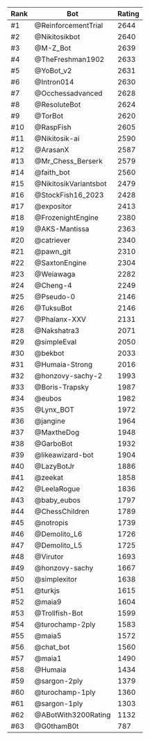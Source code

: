 Rank|Bot|Rating
---|---|---
#1|@ReinforcementTrial|2644
#2|@Nikitosikbot|2640
#3|@M-Z_Bot|2639
#4|@TheFreshman1902|2633
#5|@YoBot_v2|2631
#6|@Intron014|2630
#7|@Occhessadvanced|2628
#8|@ResoluteBot|2624
#9|@TorBot|2620
#10|@RaspFish|2605
#11|@Nikitosik-ai|2590
#12|@ArasanX|2587
#13|@Mr_Chess_Berserk|2579
#14|@faith_bot|2560
#15|@NikitosikVariantsbot|2479
#16|@StockFish16_2023|2428
#17|@expositor|2413
#18|@FrozenightEngine|2380
#19|@AKS-Mantissa|2363
#20|@catriever|2340
#21|@pawn_git|2310
#22|@SaxtonEngine|2304
#23|@Weiawaga|2282
#24|@Cheng-4|2249
#25|@Pseudo-0|2146
#26|@TuksuBot|2146
#27|@Phalanx-XXV|2131
#28|@Nakshatra3|2071
#29|@simpleEval|2050
#30|@bekbot|2033
#31|@Humaia-Strong|2016
#32|@honzovy-sachy-2|1993
#33|@Boris-Trapsky|1987
#34|@eubos|1982
#35|@Lynx_BOT|1972
#36|@jangine|1964
#37|@MaxtheDog|1948
#38|@GarboBot|1932
#39|@likeawizard-bot|1904
#40|@LazyBotJr|1886
#41|@zeekat|1858
#42|@LeelaRogue|1836
#43|@baby_eubos|1797
#44|@ChessChildren|1789
#45|@notropis|1739
#46|@Demolito_L6|1726
#47|@Demolito_L5|1725
#48|@Virutor|1693
#49|@honzovy-sachy|1667
#50|@simplexitor|1638
#51|@turkjs|1615
#52|@maia9|1604
#53|@Trollfish-Bot|1599
#54|@turochamp-2ply|1583
#55|@maia5|1572
#56|@chat_bot|1560
#57|@maia1|1490
#58|@Humaia|1434
#59|@sargon-2ply|1379
#60|@turochamp-1ply|1360
#61|@sargon-1ply|1303
#62|@ABotWith3200Rating|1132
#63|@G0thamB0t|787

